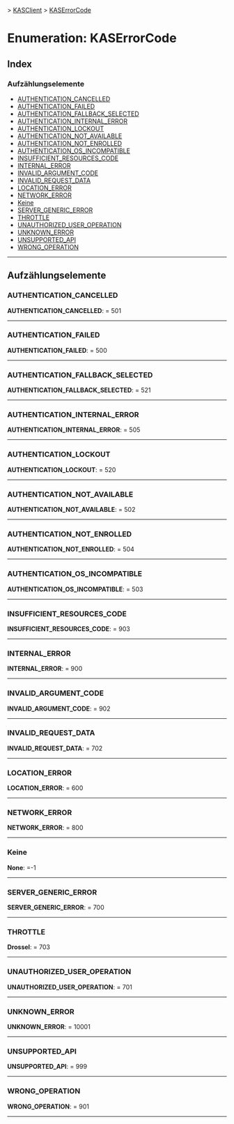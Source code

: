 [](../README.md) > [KASClient](../modules/kasclient.md) > [KASErrorCode](../enums/kasclient.kaserrorcode.md)

# <a name="enumeration-kaserrorcode"></a>Enumeration: KASErrorCode

## <a name="index"></a>Index 

### <a name="enumeration-members"></a>Aufzählungselemente

* [AUTHENTICATION_CANCELLED](kasclient.kaserrorcode.md#authentication_cancelled)
* [AUTHENTICATION_FAILED](kasclient.kaserrorcode.md#authentication_failed)
* [AUTHENTICATION_FALLBACK_SELECTED](kasclient.kaserrorcode.md#authentication_fallback_selected)
* [AUTHENTICATION_INTERNAL_ERROR](kasclient.kaserrorcode.md#authentication_internal_error)
* [AUTHENTICATION_LOCKOUT](kasclient.kaserrorcode.md#authentication_lockout)
* [AUTHENTICATION_NOT_AVAILABLE](kasclient.kaserrorcode.md#authentication_not_available)
* [AUTHENTICATION_NOT_ENROLLED](kasclient.kaserrorcode.md#authentication_not_enrolled)
* [AUTHENTICATION_OS_INCOMPATIBLE](kasclient.kaserrorcode.md#authentication_os_incompatible)
* [INSUFFICIENT_RESOURCES_CODE](kasclient.kaserrorcode.md#insufficient_resources_code)
* [INTERNAL_ERROR](kasclient.kaserrorcode.md#internal_error)
* [INVALID_ARGUMENT_CODE](kasclient.kaserrorcode.md#invalid_argument_code)
* [INVALID_REQUEST_DATA](kasclient.kaserrorcode.md#invalid_request_data)
* [LOCATION_ERROR](kasclient.kaserrorcode.md#location_error)
* [NETWORK_ERROR](kasclient.kaserrorcode.md#network_error)
* [Keine](kasclient.kaserrorcode.md#none)
* [SERVER_GENERIC_ERROR](kasclient.kaserrorcode.md#server_generic_error)
* [THROTTLE](kasclient.kaserrorcode.md#throttle)
* [UNAUTHORIZED_USER_OPERATION](kasclient.kaserrorcode.md#unauthorized_user_operation)
* [UNKNOWN_ERROR](kasclient.kaserrorcode.md#unknown_error)
* [UNSUPPORTED_API](kasclient.kaserrorcode.md#unsupported_api)
* [WRONG_OPERATION](kasclient.kaserrorcode.md#wrong_operation)

---

## <a name="enumeration-members"></a>Aufzählungselemente

<a id="authentication_cancelled"></a>

###  <a name="authenticationcancelled"></a>AUTHENTICATION_CANCELLED

**AUTHENTICATION_CANCELLED**: = 501

___
<a id="authentication_failed"></a>

###  <a name="authenticationfailed"></a>AUTHENTICATION_FAILED

**AUTHENTICATION_FAILED**: = 500

___
<a id="authentication_fallback_selected"></a>

###  <a name="authenticationfallbackselected"></a>AUTHENTICATION_FALLBACK_SELECTED

**AUTHENTICATION_FALLBACK_SELECTED**: = 521

___
<a id="authentication_internal_error"></a>

###  <a name="authenticationinternalerror"></a>AUTHENTICATION_INTERNAL_ERROR

**AUTHENTICATION_INTERNAL_ERROR**: = 505

___
<a id="authentication_lockout"></a>

###  <a name="authenticationlockout"></a>AUTHENTICATION_LOCKOUT

**AUTHENTICATION_LOCKOUT**: = 520

___
<a id="authentication_not_available"></a>

###  <a name="authenticationnotavailable"></a>AUTHENTICATION_NOT_AVAILABLE

**AUTHENTICATION_NOT_AVAILABLE**: = 502

___
<a id="authentication_not_enrolled"></a>

###  <a name="authenticationnotenrolled"></a>AUTHENTICATION_NOT_ENROLLED

**AUTHENTICATION_NOT_ENROLLED**: = 504

___
<a id="authentication_os_incompatible"></a>

###  <a name="authenticationosincompatible"></a>AUTHENTICATION_OS_INCOMPATIBLE

**AUTHENTICATION_OS_INCOMPATIBLE**: = 503

___
<a id="insufficient_resources_code"></a>

###  <a name="insufficientresourcescode"></a>INSUFFICIENT_RESOURCES_CODE

**INSUFFICIENT_RESOURCES_CODE**: = 903

___
<a id="internal_error"></a>

###  <a name="internalerror"></a>INTERNAL_ERROR

**INTERNAL_ERROR**: = 900

___
<a id="invalid_argument_code"></a>

###  <a name="invalidargumentcode"></a>INVALID_ARGUMENT_CODE

**INVALID_ARGUMENT_CODE**: = 902

___
<a id="invalid_request_data"></a>

###  <a name="invalidrequestdata"></a>INVALID_REQUEST_DATA

**INVALID_REQUEST_DATA**: = 702

___
<a id="location_error"></a>

###  <a name="locationerror"></a>LOCATION_ERROR

**LOCATION_ERROR**: = 600

___
<a id="network_error"></a>

###  <a name="networkerror"></a>NETWORK_ERROR

**NETWORK_ERROR**: = 800

___
<a id="none"></a>

###  <a name="none"></a>Keine

**None**: =-1

___
<a id="server_generic_error"></a>

###  <a name="servergenericerror"></a>SERVER_GENERIC_ERROR

**SERVER_GENERIC_ERROR**: = 700

___
<a id="throttle"></a>

###  <a name="throttle"></a>THROTTLE

**Drossel**: = 703

___
<a id="unauthorized_user_operation"></a>

###  <a name="unauthorizeduseroperation"></a>UNAUTHORIZED_USER_OPERATION

**UNAUTHORIZED_USER_OPERATION**: = 701

___
<a id="unknown_error"></a>

###  <a name="unknownerror"></a>UNKNOWN_ERROR

**UNKNOWN_ERROR**: = 10001

___
<a id="unsupported_api"></a>

###  <a name="unsupportedapi"></a>UNSUPPORTED_API

**UNSUPPORTED_API**: = 999

___
<a id="wrong_operation"></a>

###  <a name="wrongoperation"></a>WRONG_OPERATION

**WRONG_OPERATION**: = 901

___

